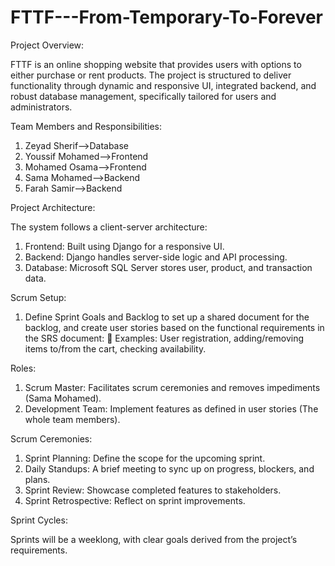 # FTTF---From-Temporary-To-Forever

Project Overview:


FTTF is an online shopping website that provides users with options to either purchase or rent products. The project is structured to deliver functionality through dynamic and responsive UI, integrated backend, and robust database management, specifically tailored for users and administrators.


Team Members and Responsibilities:


1. Zeyad Sherif-->Database	
2. Youssif Mohamed-->Frontend
3. Mohamed Osama-->Frontend
4. Sama Mohamed-->Backend	
5. Farah Samir-->Backend	


Project Architecture:


The system follows a client-server architecture:
1. Frontend: Built using Django for a responsive UI.
2. Backend: Django handles server-side logic and API processing.
3. Database: Microsoft SQL Server stores user, product, and transaction data.


Scrum Setup:
1.	Define Sprint Goals and Backlog to set up a shared document for the backlog, and create user stories based on the functional requirements in the SRS document:
	Examples: User registration, adding/removing items to/from the cart, checking availability.


Roles:
1. Scrum Master: Facilitates scrum ceremonies and removes impediments (Sama Mohamed).
2. Development Team: Implement features as defined in user stories (The whole team members).


Scrum Ceremonies:
1. Sprint Planning: Define the scope for the upcoming sprint.
2. Daily Standups: A brief meeting to sync up on progress, blockers, and plans.
3. Sprint Review: Showcase completed features to stakeholders.
4. Sprint Retrospective: Reflect on sprint improvements.


Sprint Cycles:


Sprints will be a weeklong, with clear goals derived from the project’s requirements.
